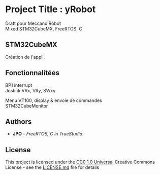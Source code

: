 <!---
\mainpage
-->

# Project Title : yRobot

Draft pour Meccano Robot    
Mixed STM32CubeMX, FreeRTOS, C

## STM32CubeMX

Cr&eacute;ation de l'appli.  

## Fonctionnalit&eacute;es

BP1 interrupt  
Jostick VRx, VRy, SWxy  

Menu VT100, display & envoie de commandes  
STM32CubeMonitor 

## Authors

* **JPO** - *FreeRTOS, C in TrueStudio*

## License

This project is licensed under the [CC0 1.0 Universal](LICENSE.md)
Creative Commons License - see the [LICENSE.md](LICENSE.md) file for
details
